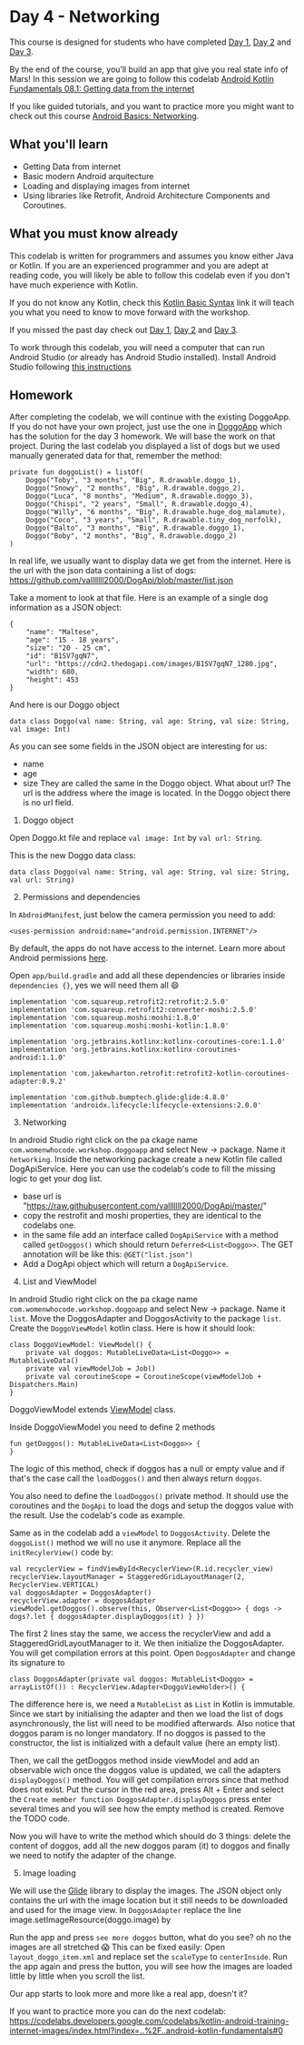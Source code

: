 # Day 4 - Networking

This course is designed for students who have completed [Day 1](https://github.com/WomenWhoCode/AndroidWorkshops_BCN/blob/master/Day%201%20-%20Kotlin%20Basics/),  [Day 2](https://github.com/WomenWhoCode/AndroidWorkshops_BCN/blob/master/Day%202%20-%20Android%20Basics/) and [Day 3](https://github.com/WomenWhoCode/AndroidWorkshops_BCN/blob/master/Day%203%20-%20Multi%20Screen%20Apps/). 

By the end of the course, you’ll build an app that give you real state info of Mars! In this session we are going to follow this codelab [Android Kotlin Fundamentals 08.1: Getting data from the internet](https://codelabs.developers.google.com/codelabs/kotlin-android-training-internet-data/index.html)

If you like guided tutorials, and you want to practice more you might want to check out this course [Android Basics: Networking](https://eu.udacity.com/course/android-basics-networking--ud843).  

## What you'll learn

- Getting Data from internet
- Basic modern Android arquitecture
- Loading and displaying images from internet
- Using libraries like Retrofit, Android Architecture Components and Coroutines.

## What you must know already

This codelab is written for programmers and assumes you know either Java or Kotlin. If you are an experienced programmer and you are adept at reading code, you will likely be able to follow this codelab even if you don't have much experience with Kotlin.

If you do not know any Kotlin, check this [Kotlin Basic Syntax](https://kotlinlang.org/docs/reference/basic-syntax.html) link it will teach you what you need to know to move forward with the workshop. 

If you missed the past day check out [Day 1](https://github.com/WomenWhoCode/AndroidWorkshops_BCN/blob/master/Day%201%20-%20Kotlin%20Basics/),  [Day 2](https://github.com/WomenWhoCode/AndroidWorkshops_BCN/blob/master/Day%202%20-%20Android%20Basics/) and [Day 3](https://github.com/WomenWhoCode/AndroidWorkshops_BCN/blob/master/Day%203%20-%20Multi%20Screen%20Apps/).

To work through this codelab, you will need a computer that can run Android Studio (or already has Android Studio installed). Install Android Studio following [this instructions](https://github.com/WomenWhoCode/AndroidWorkshops_BCN/blob/master/Installation.md)

## Homework
After completing the codelab, we will continue with the existing DoggoApp. If you do not have your own project, just use the one in [DoggoApp](https://github.com/WomenWhoCode/AndroidWorkshops_BCN/tree/homework-day4/Day%201%20-%20Kotlin%20Basics/DoggoApp) which has the solution for the day 3 homework. We will base the work on that project. During the last codelab you displayed a list of dogs but we used manually generated data for that, remember the method:

```
private fun doggoList() = listOf(
    Doggo("Toby", "3 months", "Big", R.drawable.doggo_1),
    Doggo("Snowy", "2 months", "Big", R.drawable.doggo_2),
    Doggo("Luca", "8 months", "Medium", R.drawable.doggo_3),
    Doggo("Chispi", "2 years", "Small", R.drawable.doggo_4),
    Doggo("Willy", "6 months", "Big", R.drawable.huge_dog_malamute),
    Doggo("Coco", "3 years", "Small", R.drawable.tiny_dog_norfolk),
    Doggo("Balto", "3 months", "Big", R.drawable.doggo_1),
    Doggo("Boby", "2 months", "Big", R.drawable.doggo_2)
)

```
In real life, we usually want to display data we get from the internet. Here is the url with the json data containing a list of dogs: https://github.com/valllllll2000/DogApi/blob/master/list.json

Take a moment to look at that file. Here is an example of a single dog information as a JSON object:
```
{
    "name": "Maltese",
    "age": "15 - 18 years",
    "size": "20 - 25 cm",
    "id": "B1SV7gqN7",
    "url": "https://cdn2.thedogapi.com/images/B1SV7gqN7_1280.jpg",
    "width": 680,
    "height": 453
}
```
And here is our Doggo object
```
data class Doggo(val name: String, val age: String, val size: String, val image: Int)
```
As you can see some fields in the JSON object are interesting for us:
* name
* age
* size
They are called the same in the Doggo object. What about url? The url is the address where the image is located. In the Doggo object there is no url field. 

1) Doggo object

Open Doggo.kt file and replace `val image: Int` by `val url: String`.

This is the new Doggo data class:
```
data class Doggo(val name: String, val age: String, val size: String, val url: String)
```

2) Permissions and dependencies

In `AbdroidManifest`, just below the camera permission you need to add:
```
<uses-permission android:name="android.permission.INTERNET"/>
```
By default, the apps do not have access to the internet. Learn more about Android permissions [here](https://developer.android.com/guide/topics/permissions/overview).

Open `app/build.gradle` and add all these dependencies or libraries inside `dependencies {}`, yes we will need them all :smile:
```
implementation 'com.squareup.retrofit2:retrofit:2.5.0'
implementation 'com.squareup.retrofit2:converter-moshi:2.5.0'
implementation 'com.squareup.moshi:moshi:1.8.0'
implementation 'com.squareup.moshi:moshi-kotlin:1.8.0'

implementation 'org.jetbrains.kotlinx:kotlinx-coroutines-core:1.1.0'
implementation 'org.jetbrains.kotlinx:kotlinx-coroutines-android:1.1.0'

implementation 'com.jakewharton.retrofit:retrofit2-kotlin-coroutines-adapter:0.9.2'

implementation 'com.github.bumptech.glide:glide:4.8.0'
implementation 'androidx.lifecycle:lifecycle-extensions:2.0.0'
```

  3) Networking
  
  In android Studio right click on the pa ckage name `com.womenwhocode.workshop.doggoapp` and select New -> package. Name it `ǹetworking`. Inside the networking package create a new Kotlin file called DogApiService. Here you can use the codelab's code to fill the missing logic to get your dog list.
  
  * base url is "https://raw.githubusercontent.com/valllllll2000/DogApi/master/"
  * copy the restrofit and moshi properties, they are identical to the codelabs one.
  * in the same file add an interface called `DogApiService` with a method called `getDoggos()` which should return `Deferred<List<Doggo>>`. The GET annotation will be like this: `@GET("list.json")`
  * Add a DogApi object which will return a `DogApiService`.
  
4) List and ViewModel

 In android Studio right click on the pa ckage name `com.womenwhocode.workshop.doggoapp` and select New -> package. Name it `list`. Move the DoggosAdapter and DoggosActivity to the package `list`. Create the `DoggoViewModel` kotlin class. Here is how it should look:
```
class DoggoViewModel: ViewModel() {
    private val doggos: MutableLiveData<List<Doggo>> = MutableLiveData()
    private val viewModelJob = Job()
    private val coroutineScope = CoroutineScope(viewModelJob + Dispatchers.Main)
}
```
DoggoViewModel extends [ViewModel](https://developer.android.com/topic/libraries/architecture/viewmodel) class. 

Inside DoggoViewModel you need to define 2 methods

```
fun getDoggos(): MutableLiveData<List<Doggo>> {     
}
```
The logic of this method, check if doggos has a null or empty value and if that's the case call the `loadDoggos()` and then always return `doggos`.

You also need to define the `loadDoggos()` private method. It should use the coroutines and the `DogApi` to load the dogs and setup the doggos value with the result. Use the codelab's code as example.

Same as in the codelab add a `viewModel` to `DoggosActivity`. 
Delete the `doggoList()` method we will no use it anymore. 
Replace all the `initRecylerView()` code by:
```
val recyclerView = findViewById<RecyclerView>(R.id.recycler_view)
recyclerView.layoutManager = StaggeredGridLayoutManager(2, RecyclerView.VERTICAL)
val doggosAdapter = DoggosAdapter()
recyclerView.adapter = doggosAdapter
viewModel.getDoggos().observe(this, Observer<List<Doggo>> { dogs -> dogs?.let { doggosAdapter.displayDoggos(it) } })
```
The first 2 lines stay the same, we access the recyclerView and add a StaggeredGridLayoutManager to it.
We then initialize the DoggosAdapter. You will get compilation errors at this point. 
Open `DoggosAdapter` and change its signature to 
```
class DoggosAdapter(private val doggos: MutableList<Doggo> = arrayListOf()) : RecyclerView.Adapter<DoggoViewHolder>() {
```
The difference here is, we need a `MutableList` as `List` in Kotlin is immutable. Since we start by initialising the adapter and then we load the list of dogs asynchronously, the list will need to be modified afterwards. Also notice that doggos param is no longer mandatory. If no doggos is passed to the constructor, the list is initialized with a default value (here an empty list).

Then, we call the getDoggos method inside viewModel and add an observable wich once the doggos value is updated, we call the adapters `displayDoggos()` method. You will get compilation errors since that method does not exist. Put the cursor in the red area, press Alt + Enter and select the `Create member function DoggosAdapter.displayDoggos` press enter several times and you will see how the empty method is created. Remove the TODO code. 

Now you will have to write the method which should do 3 things: delete the content of doggos, add all the new doggos param (it) to doggos and finally we need to notify the adapter of the change.

5) Image loading

We will use the [Glide](https://github.com/bumptech/glide) library to display the images. The JSON object only contains the url with the image location but it still needs to be downloaded and used for the image view.
In `DoggosAdapter` replace the line image.setImageResource(doggo.image) by

Run the app and press `see more doggos` button, what do you see? oh no the images are all stretched :scream:
This can be fixed easily: Open `layout_doggo_item.xml` and replace set the `scaleType` to `centerInside`.
Run the app again and press the button, you will see how the images are loaded little by little when you scroll the list.

Our app starts to look more and more like a real app, doesn't it?

If you want to practice more you can do the next codelab: https://codelabs.developers.google.com/codelabs/kotlin-android-training-internet-images/index.html?index=..%2F..android-kotlin-fundamentals#0
